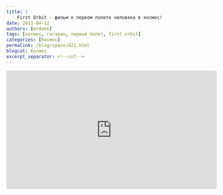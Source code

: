 ```yaml
---
title: |
    First Orbit - фильм о первом полете человека в космос!
date: 2011-04-12
authors: [mrdekk]
tags: [космос, гагарин, первый полет, first orbit]
categories: [Космос]
permalink: /blog/space/421.html
blogcat: Космос
excerpt_separator: <!--cut-->
---
```


<iframe width="560" height="315" src="https://www.youtube.com/embed/RKs6ikmrLgg" title="YouTube video player" frameborder="0" allow="accelerometer; autoplay; clipboard-write; encrypted-media; gyroscope; picture-in-picture; web-share" allowfullscreen></iframe>
